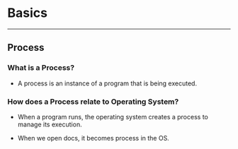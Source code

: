 # Basics

---

## Process

### What is a Process?

- A process is an instance of a program that is being executed.

### How does a Process relate to Operating System?

- When a program runs, the operating system creates a process to manage its execution.

- When we open docs, it becomes process in the OS.
